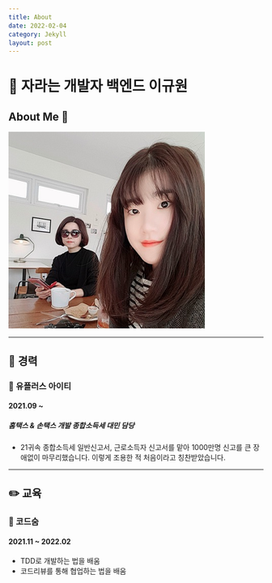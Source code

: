 ```yaml
---
title: About
date: 2022-02-04
category: Jekyll
layout: post
---
```


# 🌱 자라는 개발자 백엔드 이규원
## About Me 👋

![프로필 사진](/assets/img/kyu.jpg)

---

## 🏃 경력 
### 📎 유플러스 아이티 
#### 2021.09 ~
##### 홈택스 & 손택스 개발 종합소득세 대민 담당

* 21귀속 종합소득세 일반신고서, 근로소득자 신고서를 맡아 1000만명 신고를 큰 장애없이 마무리했습니다. 이렇게 조용한 적 처음이라고 칭찬받았습니다. 

---

## ✏️ 교육
### 📎 코드숨
#### 2021.11 ~ 2022.02

* TDD로 개발하는 법을 배움
* 코드리뷰를 통해 협업하는 법을 배움

